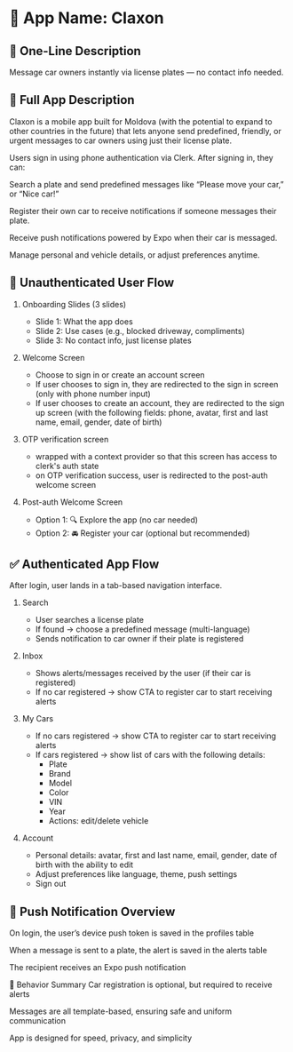 # 📱 App Name: Claxon

## 🔷 One-Line Description

Message car owners instantly via license plates — no contact info needed.

## 🧭 Full App Description

Claxon is a mobile app built for Moldova (with the potential to expand to other countries in the future) that lets anyone send predefined, friendly, or urgent messages to car owners using just their license plate.

Users sign in using phone authentication via Clerk. After signing in, they can:

Search a plate and send predefined messages like “Please move your car,” or “Nice car!”

Register their own car to receive notifications if someone messages their plate.

Receive push notifications powered by Expo when their car is messaged.

Manage personal and vehicle details, or adjust preferences anytime.

## 🔐 Unauthenticated User Flow

1. Onboarding Slides (3 slides)

   - Slide 1: What the app does
   - Slide 2: Use cases (e.g., blocked driveway, compliments)
   - Slide 3: No contact info, just license plates

2. Welcome Screen

   - Choose to sign in or create an account screen
   - If user chooses to sign in, they are redirected to the sign in screen (only with phone number input)
   - If user chooses to create an account, they are redirected to the sign up screen (with the following fields: phone, avatar, first and last name, email, gender, date of birth)

3. OTP verification screen

   - wrapped with a context provider so that this screen has access to clerk's auth state
   - on OTP verification success, user is redirected to the post-auth welcome screen

4. Post-auth Welcome Screen
   - Option 1: 🔍 Explore the app (no car needed)
   - Option 2: 🚘 Register your car (optional but recommended)

## ✅ Authenticated App Flow

After login, user lands in a tab-based navigation interface.

1. Search

   - User searches a license plate
   - If found → choose a predefined message (multi-language)
   - Sends notification to car owner if their plate is registered

2. Inbox

   - Shows alerts/messages received by the user (if their car is registered)
   - If no car registered → show CTA to register car to start receiving alerts

3. My Cars

   - If no cars registered → show CTA to register car to start receiving alerts
   - If cars registered → show list of cars with the following details:
     - Plate
     - Brand
     - Model
     - Color
     - VIN
     - Year
     - Actions: edit/delete vehicle

4. Account
   - Personal details: avatar, first and last name, email, gender, date of birth with the ability to edit
   - Adjust preferences like language, theme, push settings
   - Sign out

## 🔔 Push Notification Overview

On login, the user’s device push token is saved in the profiles table

When a message is sent to a plate, the alert is saved in the alerts table

The recipient receives an Expo push notification

🧠 Behavior Summary
Car registration is optional, but required to receive alerts

Messages are all template-based, ensuring safe and uniform communication

App is designed for speed, privacy, and simplicity
